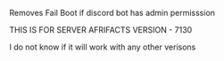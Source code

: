 Removes Fail Boot if discord bot has admin permisssion

THIS IS FOR SERVER AFRIFACTS VERSION - 7130

I do not know if it will work with any other verisons
